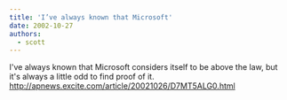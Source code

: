 ```yaml
---
title: 'I’ve always known that Microsoft'
date: 2002-10-27
authors:
  - scott
---
```


I've always known that Microsoft considers itself to be above the law, but it's always a little odd to find proof of it.
http://apnews.excite.com/article/20021026/D7MT5ALG0.html
